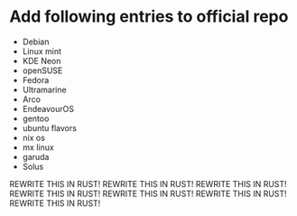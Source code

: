# Add following entries to official repo

- Debian
- Linux mint
- KDE Neon
- openSUSE
- Fedora
- Ultramarine
- Arco
- EndeavourOS
- gentoo
- ubuntu flavors
- nix os
- mx linux
- garuda
- Solus

REWRITE THIS IN RUST!
REWRITE THIS IN RUST!
REWRITE THIS IN RUST!
REWRITE THIS IN RUST!
REWRITE THIS IN RUST!
REWRITE THIS IN RUST!
REWRITE THIS IN RUST!
